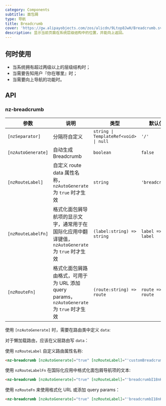 ```yaml
---
category: Components
subtitle: 面包屑
type: 导航
title: Breadcrumb
cover: 'https://gw.alipayobjects.com/zos/alicdn/9Ltop8JwH/Breadcrumb.svg'
description: 显示当前页面在系统层级结构中的位置，并能向上返回。
---
```



## 何时使用

- 当系统拥有超过两级以上的层级结构时；
- 当需要告知用户『你在哪里』时；
- 当需要向上导航的功能时。


## API

### nz-breadcrumb

| 参数               | 说明                                                                                               | 类型                                  | 默认值           |
| ------------------ | -------------------------------------------------------------------------------------------------- | ------------------------------------- | ---------------- |
| `[nzSeparator]`    | 分隔符自定义                                                                                       | `string \| TemplateRef<void> \| null` | `'/'`            |
| `[nzAutoGenerate]` | 自动生成 Breadcrumb                                                                                | `boolean`                             | `false`          |
| `[nzRouteLabel]`   | 自定义 route data 属性名称，`nzAutoGenerate` 为 `true` 时才生效                                    | `string`                              | `'breadcrumb'`   |
| `[nzRouteLabelFn]` | 格式化面包屑导航项的显示文字，通常用于在国际化应用中翻译键值， `nzAutoGenerate` 为 `true` 时才生效 | `(label:string) => string`            | `label => label` |
| `[nzRouteFn]`      | 格式化面包屑路由格式，可用于为 URL 添加 query params，`nzAutoGenerate` 为 `true` 时才生效          | `(route:string) => route`             | `route => route` |

使用 `[nzAutoGenerate]` 时，需要在路由类中定义 `data`:


对于懒加载路由，应该在父层路由写 `data`：


使用 `nzRouteLabel` 自定义路由属性名称:

```html
<nz-breadcrumb [nzAutoGenerate]="true" [nzRouteLabel]="'customBreadcrumb'"></nz-breadcrumb>
```


使用 `nzRouteLabelFn` 在国际化应用中格式化面包屑导航项的文本:

```html
<nz-breadcrumb [nzAutoGenerate]="true" [nzRouteLabel]="'breadcrumbI18nKey'" [nzRouteLabelFn]="translateFn"></nz-breadcrumb>
```



使用 `nzRouteFn` 来使用格式化 URL 或添加 query params：


```html
<nz-breadcrumb [nzAutoGenerate]="true" [nzRouteLabel]="'breadcrumbI18nKey'" [nzRouteLabelFn]="translateFn" [nzRouteFn]="customRoute"></nz-breadcrumb>
```




